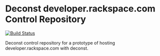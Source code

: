 # Deconst developer.rackspace.com Control Repository

[![Build Status](https://travis-ci.org/rackerlabs/nexus-control.svg?branch=master)](https://travis-ci.org/rackerlabs/nexus-control)

Deconst control repository for a prototype of hosting developer.rackspace.com with deconst.
